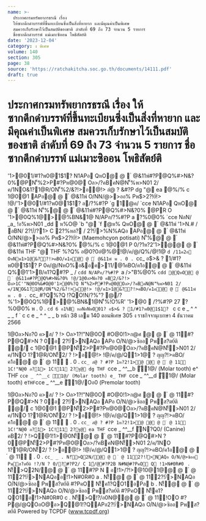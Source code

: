 ```yaml
---
name: >-
  ประกาศกรมทรัพยากรธรณี เรื่อง
  ให้ซากดึกดำบรรพ์ที่ขึ้นทะเบียนซึ่งเป็นสิ่งที่หายาก และมีคุณค่าเป็นพิเศษ
  สมควรเก็บรักษาไว้เป็นสมบัติของชาติ ลำดับที่ 69 ถึง 73 จำนวน 5 รายการ
  ชื่อซากดึกดำบรรพ์ แม่เมาะซิออน โพธิสัตย์ติ
date: '2023-12-04'
category: ง พิเศษ
volume: 140
section: 305
page: 38
source: 'https://ratchakitcha.soc.go.th/documents/14111.pdf'
draft: true
---
```


# ประกาศกรมทรัพยากรธรณี เรื่อง ให้ซากดึกดำบรรพ์ที่ขึ้นทะเบียนซึ่งเป็นสิ่งที่หายาก และมีคุณค่าเป็นพิเศษ สมควรเก็บรักษาไว้เป็นสมบัติของชาติ ลำดับที่ 69 ถึง 73 จำนวน 5 รายการ ชื่อซากดึกดำบรรพ์ แม่เมาะซิออน โพธิสัตย์ติ

'1>@01/#1?พ0@1$1? N1APอ QหO@ @  ํ @&11พ์#?P@Q%#>N&?0%@PN'็%2>P#?Pห@0@ Oล>/?คBคN@N'็%พ>N01 2/ค/1NO&1?1@R/ON'็%2/&?!>อ@!> ลํ@ ? &#?P dg "@ ea ํ@%/% c 1@0@1 APอ@ @  ํ @&11พ์ O/NN/@>>ออ% Pพ$>2?!0์!> !@/'1>@01/#1?พ0@1$1? ล/?%#?P `g 1@ค/ `cce N1APอ QหO@ @  ํ @&11พ์ N'็%@ @  ํ @&11พ์#?P@Q%#>N&?0% @PR O '1>@0Q%1@>@%BN&1@ N/APอ/?%#?P a ?%0@0% `cce NลN/ _a_ !อ%พ>N01 _dd  ห%O@ `b "@ `f ํ@ห% QหO@ @  ํ @&11พ์ '1>N.# / ลBN/ 2?!/์/?1> C 2?%หล? / 2?!/์>%N%AQอ APอ@ @  ํ @&11พ์ O/NN/@>>ออ% Pพ$>2?!0์!> (Maemohcyon potisati) N'็%@ @  ํ @&11พ์#?P@Q%#>N&?0% ํ@%/% c 1@0@1 P 0/?1ห?2'1>ํ@@ @  ํ @&11พ์ THF "@ THF %?Q% อ@0?0อํ@%@!@/ค/@/Q%/@!1@ `d /11ค2อ OหNพ1>1@&??!>คBO/ค1อ@ @  ํ @&11พ์ พ . 0 . `cc_ อ$>& ? 1/#1?พ0@1$1? P 0ค/@/NหO%อ&อค>11/@1คBO/ค1อ@ @  ํ @&11พ์ Q%@1'1>B/ค1?Q#?P _ / `cdd N/APอ/?%#?P `a />"B%@0% `cdd @QหO@ @  ํ @&11พ์#?P@Q%#>N&?0% !@/1@0ล>Nอ?0 คB2/&?!> Oล>1C'"N@0O%&#O@0'1>@0%?Q N'็%2>P#?Pห@0@Oล>/?คBคN@N'็%พ>N01 2/ค/1NO&1?1@R/ON'็%2/&?!>อ@!> !@/พ1>1@&??!>คBO/ค1อ@ @  ํ @&11พ์ พ . 0 . `cc_ #?Q%?Q !?QO!N/?%"? @/?%'1>@0Q%1@>@%BN&1@N'็%!O%R' '1>@0  /?%#?P 27 ?%0@0% พ . 0 . `cd 6 อ1%B หลNอNพO01? อ$>& ? 1/#1?พ0@1$1? ` c c e _ ^ ^ _ _ f ` c c e _ ^ ^ _ _ b หน้า 38 เลม 140 ตอนพิเศษ 305 ง ราชกิจจานุเบกษา 4 ธันวาคม 2566

1@0ล>Nอ?0 ค>ส/ ? !> Oล>1?!"N@0O #O@0!1>ก@ศ @ @  ํ @ 11์#?P@Q#>N ? 0อ 2?!/์>NAQอ APอ O/่N/@>ซิออ Pพิส?ต0์ติ ํ@/ c 1@0@1 @PN!็2>P#?Pห@0@Oล>/?คBคN@N!็>N01 2/ค/1NO 1?1@R/ON!็2/ ? !>อ@!> !@/ค/@/Q1>1@ ? ญญ?!>คBO/ค1อ@ @  ํ @ 11์  . 0 . `cc_ ลํ@ ? #?P 1ห?2!1>ํ@ @ @  ํ @ 11์ 1C!"N@0 ล?1> 1C!11 2?ฐ@ dg THF `cce _ ^^__b ั1@/ (Molar tooth) e^ THF `cce _ ^^__c ั1@/ (Molar tooth) e_ THF `cce _ ^^__d ั1@/ (Molar tooth) e` THF `cce _ ^^__e ั1@/Oอ0 (Premolar tooth)

1@0ล>Nอ?0 ค>ส/ ? !> Oล>1?!"N@0O #O@0!1>ก@ศ @ @  ํ @ 11์#?P@Q#>N ? 0อ 2?!/์>NAQอ APอ O/่N/@>ซิออ Pพิส?ต0์ติ ํ@/ c 1@0@1 @PN!็2>P#?Pห@0@Oล>/?คBคN@N!็>N01 2/ค/1NO 1?1@R/ON!็2/ ? !>อ@!> !@/ค/@/Q1>1@ ? ญญ?!>คBO/ค1อ@ @  ํ @ 11์  . 0 . `cc_ ลํ@ ? #?P 1ห?2!1>ํ@ @ @  ํ @ 11์ 1C!"N@0 ล?1> 1C!11 2?ฐ@ ea THF `cce _ ^^__f ัN?Q0/ (Canine) คB2/ ? !>Q@1!1>@0N!็@ @  ํ @ 11์#?P@Q#>N ? 0@PN!็2>P#?Pห@0@Oล>/?คBคN@N!็>N01 2/ค/1NO 1?1@R/ON!็2/ ? !>อ@!> !@/ค/@/Q1>1@ ? ญญ?!>คBO/ค1อ@ @  ํ @ 11์  . 0 . `cc_ _ . N!็>Q2N/@ @  ํ @ 11์2?!/์>NAQอ O/่N/@>ซิออ Pพิส?ต0์ติ !?/N ? 0/?#?P2/ C 1์/@#?P2B N#N@#?PคO Q !1>N#0R#0 ` . N!็>Q2N/@ @  ํ @ 11์#?P N  อ!1>/?!>@10@1@@ @  ํ @ 11์2?!/์>NAQออ!1>N#0R#0 a . N!็@ @  ํ @ 11์2?!/์>NAQอ O/่N/@>ซิออ Pพิส?ต0์ติ #?PคO N!็ค1?QO1อPล b . N!็@ @  ํ @ 11์2?!/์>NAQอ O/่N/@>ซิออ Pพิส?ต0์ติ #?PคO N!็ค1?QO1อ!1>N#0R#0 c . N!็>Q!?/อ0N@@ @  ํ @ 11์!OO #?Pํ@/@QOอO@อ>Q@1!?QAPอ2?!/์>NAQอ O/่N/@>ซิออ Pพิส?ต0์ติ Powered by TCPDF (www.tcpdf.org)
